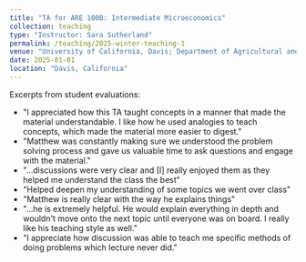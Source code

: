```yaml
---
title: "TA for ARE 100B: Intermediate Microeconomics"
collection: teaching
type: "Instructor: Sara Sutherland"
permalink: /teaching/2025-winter-teaching-1
venue: "University of California, Davis; Department of Agricultural and Resource Economics"
date: 2025-01-01
location: "Davis, California"
---
```


Excerpts from student evaluations:
- "I appreciated how this TA taught concepts in a manner that made the material understandable. I like how he used analogies to teach concepts, which made the material more easier to digest."
- "Matthew was constantly making sure we understood the problem solving process and gave us valuable time to ask questions and engage with the material."
- "...discussions were very clear and [I] really enjoyed them as they helped me understand the class the best"
- "Helped deepen my understanding of some topics we went over class"
- "Matthew is really clear with the way he explains things"
- "...he is extremely helpful. He would explain everything in depth and wouldn't move onto the next topic until everyone was on board. I really like his teaching style as well."
- "I appreciate how discussion was able to teach me specific methods of doing problems which lecture never did."
